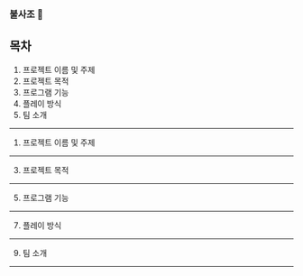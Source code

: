 <h3> 불사조 🧨 </h3>

목차
---
1. 프로젝트 이름 및 주제
2. 프로젝트 목적
3. 프로그램 기능
4. 플레이 방식
5. 팀 소개

---
1. 프로젝트 이름 및 주제
---
3. 프로젝트 목적
---
5. 프로그램 기능
---
7. 플레이 방식
---
9. 팀 소개
---
